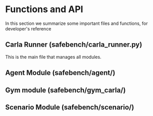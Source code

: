 <!--
 * @Author: Shuai Wang
 * @Email: shuaiwa2@andrew.cmu.edu
 * @Date: 2022-11-09 11:22:05
 * @LastEditTime: 2023-02-21 18:09:38
 * @Description: 
-->

# Functions and API
In this section we summarize some important files and functions, for developer's reference


## Carla Runner (safebench/carla_runner.py)

This is the main file that manages all modules.

## Agent Module (safebench/agent/)

## Gym module (safebench/gym_carla/)

## Scenario Module (safebench/scenario/)

